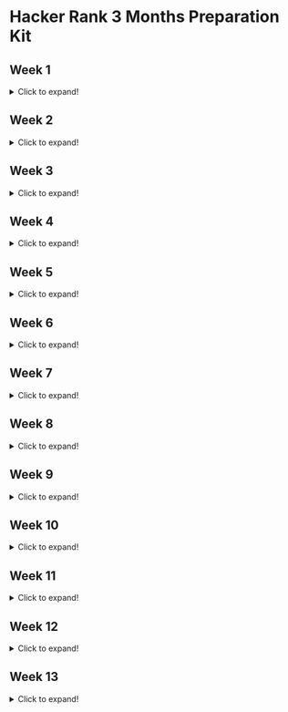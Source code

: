 # Hacker Rank 3 Months Preparation Kit

## Week 1

<details>
  <summary>Click to expand!</summary>
  
  ### 1. ~~[x] [Day 1](https://github.com/AhmedKhaled590/HackerRankPrepKit/blob/master/week1/mini-maxSum.js)~~
  ### 2. ~~[x] [Day 2](https://github.com/AhmedKhaled590/HackerRankPrepKit/blob/master/week1/plusMinus.js)~~
  ### 3. ~~[x] [Day 3](https://github.com/AhmedKhaled590/HackerRankPrepKit/blob/master/week1/timeConversion.js)
  ### 4. ~~[x] [Day 4](https://github.com/AhmedKhaled590/HackerRankPrepKit/blob/master/week1/breakingTheRecords.js)
  ### 5. [] [Day 5]()
  ### 6. [] [Day 6]()
  ### 7. [] [Day 7]()
</details>

## Week 2

<details>
  <summary>Click to expand!</summary>
  
  ### 1. [] [Day 1]()
  ### 2. [] [Day 2]()
  ### 3. [] [Day 3]()
  ### 4. [] [Day 4]()
  ### 5. [] [Day 5]()
  ### 6. [] [Day 6]()
  ### 7. [] [Day 7]()
</details>

## Week 3

<details>
  <summary>Click to expand!</summary>
  
  ### 1. [] [Day 1]()
  ### 2. [] [Day 2]()
  ### 3. [] [Day 3]()
  ### 4. [] [Day 4]()
  ### 5. [] [Day 5]()
  ### 6. [] [Day 6]()
  ### 7. [] [Day 7]()
</details>

## Week 4

<details>
  <summary>Click to expand!</summary>
  
  ### 1. [] [Day 1]()
  ### 2. [] [Day 2]()
  ### 3. [] [Day 3]()
  ### 4. [] [Day 4]()
  ### 5. [] [Day 5]()
  ### 6. [] [Day 6]()
  ### 7. [] [Day 7]()
</details>

## Week 5

<details>
  <summary>Click to expand!</summary>
  
  ### 1. [] [Day 1]()
  ### 2. [] [Day 2]()
  ### 3. [] [Day 3]()
  ### 4. [] [Day 4]()
  ### 5. [] [Day 5]()
  ### 6. [] [Day 6]()
  ### 7. [] [Day 7]()
</details>

## Week 6

<details>
  <summary>Click to expand!</summary>
  
  ### 1. [] [Day 1]()
  ### 2. [] [Day 2]()
  ### 3. [] [Day 3]()
  ### 4. [] [Day 4]()
  ### 5. [] [Day 5]()
  ### 6. [] [Day 6]()
  ### 7. [] [Day 7]()
</details>

## Week 7

<details>
  <summary>Click to expand!</summary>
  
  ### 1. [] [Day 1]()
  ### 2. [] [Day 2]()
  ### 3. [] [Day 3]()
  ### 4. [] [Day 4]()
  ### 5. [] [Day 5]()
  ### 6. [] [Day 6]()
  ### 7. [] [Day 7]()
</details>

## Week 8

<details>
  <summary>Click to expand!</summary>
  
  ### 1. [] [Day 1]()
  ### 2. [] [Day 2]()
  ### 3. [] [Day 3]()
  ### 4. [] [Day 4]()
  ### 5. [] [Day 5]()
  ### 6. [] [Day 6]()
  ### 7. [] [Day 7]()
</details>

## Week 9

<details>
  <summary>Click to expand!</summary>
  
  ### 1. [] [Day 1]()
  ### 2. [] [Day 2]()
  ### 3. [] [Day 3]()
  ### 4. [] [Day 4]()
  ### 5. [] [Day 5]()
  ### 6. [] [Day 6]()
  ### 7. [] [Day 7]()
</details>

## Week 10

<details>
  <summary>Click to expand!</summary>
  
  ### 1. [] [Day 1]()
  ### 2. [] [Day 2]()
  ### 3. [] [Day 3]()
  ### 4. [] [Day 4]()
  ### 5. [] [Day 5]()
  ### 6. [] [Day 6]()
  ### 7. [] [Day 7]()
</details>

## Week 11

<details>
  <summary>Click to expand!</summary>
  
  ### 1. [] [Day 1]()
  ### 2. [] [Day 2]()
  ### 3. [] [Day 3]()
  ### 4. [] [Day 4]()
  ### 5. [] [Day 5]()
  ### 6. [] [Day 6]()
  ### 7. [] [Day 7]()
</details>

## Week 12

<details>
  <summary>Click to expand!</summary>
  
  ### 1. [] [Day 1]()
  ### 2. [] [Day 2]()
  ### 3. [] [Day 3]()
  ### 4. [] [Day 4]()
  ### 5. [] [Day 5]()
  ### 6. [] [Day 6]()
  ### 7. [] [Day 7]()
</details>

## Week 13

<details>
  <summary>Click to expand!</summary>
  
  ### 1. [] [Day 1]()
  ### 2. [] [Day 2]()
  ### 3. [] [Day 3]()
  ### 4. [] [Day 4]()
  ### 5. [] [Day 5]()
  ### 6. [] [Day 6]()
  ### 7. [] [Day 7]()
</details>
